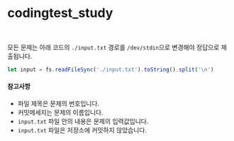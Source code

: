 # codingtest_study  

<br/>  

모든 문제는 아래 코드의 `./input.txt` 경로를 `/dev/stdin`으로 변경해야 정답으로 제출됩니다.
```js
let input = fs.readFileSync('./input.txt').toString().split('\n')
```

#### 참고사항
* 파일 제목은 문제의 번호입니다.
* 커밋메세지는 문제의 이름입니다.
* `input.txt` 파일 안의 내용은 문제의 입력값입니다.
* `input.txt` 파일은 저장소에 커밋하지 않았습니다.
